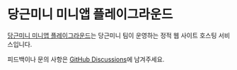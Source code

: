 # 당근미니 미니앱 플레이그라운드

[당근미니 미니앱 플레이그라운드](https://playground.karrotmini.dev)는 당근미니 팀이 운영하는 정적 웹 사이트 호스팅 서비스입니다.

피드백이나 문의 사항은 [GitHub Discussions](https://github.com/karrotmini/karrotmini-playground/discussions)에 남겨주세요.
